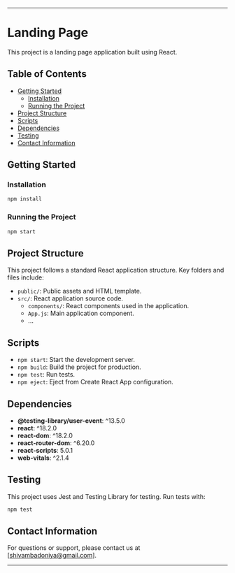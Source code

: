 
---

# Landing Page

This project is a landing page application built using React.

## Table of Contents

- [Getting Started](#getting-started)
  - [Installation](#installation)
  - [Running the Project](#running-the-project)
- [Project Structure](#project-structure)
- [Scripts](#scripts)
- [Dependencies](#dependencies)
- [Testing](#testing)
- [Contact Information](#contact-information)

## Getting Started

### Installation

```bash
npm install
```

### Running the Project

```bash
npm start
```

## Project Structure

This project follows a standard React application structure. Key folders and files include:

- `public/`: Public assets and HTML template.
- `src/`: React application source code.
  - `components/`: React components used in the application.
  - `App.js`: Main application component.
  - ...

## Scripts

- `npm start`: Start the development server.
- `npm build`: Build the project for production.
- `npm test`: Run tests.
- `npm eject`: Eject from Create React App configuration.

## Dependencies

- **@testing-library/user-event**: ^13.5.0
- **react**: ^18.2.0
- **react-dom**: ^18.2.0
- **react-router-dom**: ^6.20.0
- **react-scripts**: 5.0.1
- **web-vitals**: ^2.1.4

## Testing

This project uses Jest and Testing Library for testing. Run tests with:

```bash
npm test
```

## Contact Information

For questions or support, please contact us at [shivambadoniya@gmail.com].

---